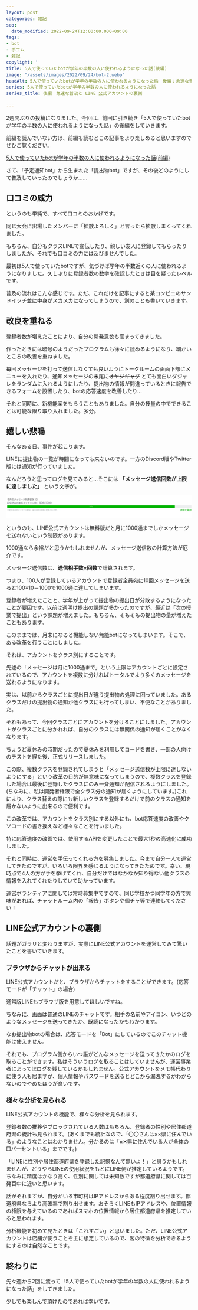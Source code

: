 ```yaml
---
layout: post
categories: 雑記
seo:
  date_modified: 2022-09-24T12:00:00.000+09:00
tags:
- bot
- ポエム
- 雑記
copylight: ''
title: 5人で使っていたbotが学年の半数の人に使われるようになった話(後編)
image: "/assets/images/2022/09/24/bot-2.webp"
headAlt: 5人で使っていたbotが学年の半数の人に使われるようになった話　後編：急速な普及と LINE 公式アカウントの裏側
series: 5人で使っていたbotが学年の半数の人に使われるようになった話
series_title: 後編　急速な普及と LINE 公式アカウントの裏側

---
```

2週間ぶりの投稿になりました。今回は、前回に引き続き「5人で使っていたbotが学年の半数の人に使われるようになった話」の後編をしていきます。

前編を読んでいない方は、前編も読むとこの記事をより楽しめると思いますのでぜひご覧ください。

[5人で使っていたbotが学年の半数の人に使われるようになった話(前編)](/2022-09/bot-1)

さて、「予定通知bot」から生まれた「提出物bot」ですが、その後どのようにして普及していったのでしょうか……

## 口コミの威力

というのも単純で、すべて口コミのおかげです。

同じ大会に出場したメンバーに「拡散よろしく」と言ったら拡散しまくってくれました。

もちろん、自分もクラスLINEで宣伝したり、親しい友人に登録してもらったりしましたが、それでも口コミの力には及びませんでした。

最初は5人で使っていたbotですが、気づけば学年の半数近くの人に使われるようになりました。久しぶりに登録者数の数字を確認したときは目を疑ったレベルです。

普及の流れはこんな感じです。ただ、これだけを記事にすると某コンビニのサンドイッチ並に中身がスカスカになってしまうので、別のことも書いていきます。

## 改良を重ねる

登録者数が増えたことにより、自分の開発意欲も高まってきました。

作ったときには暗号のようだったプログラムも徐々に読めるようになり、細かいところの改善を重ねました。

毎回メッセージを打って送信しなくても良いようにトークルームの画面下部にメニューを入れたり、通知メッセージの末尾に~~オヤジギャグ~~ とても面白いダジャレをランダムに入れるようにしたり、提出物の情報が間違っているときに報告できるフォームを設置したり、botの応答速度を改善したり…

それと同時に、新機能案をもらうこともありました。自分の技量の中でできることは可能な限り取り入れました。多分。

## 嬉しい悲鳴

そんなある日、事件が起こります。

LINEに提出物の一覧が時間になっても来ないのです。一方のDiscord版やTwitter版には通知が行っていました。

なんだろうと思ってログを見てみると…そこには **「メッセージ送信回数が上限に達しました」** という文字が。

![今月のメッセージ送信数が1000通中906通に](/assets/images/2022/09/24/line-limit.webp)

というのも、LINE公式アカウントは無料版だと月に1000通までしかメッセージを送れないという制限があります。

1000通なら余裕だと思うかもしれませんが、メッセージ送信数の計算方法が厄介です。

メッセージ送信数は、**送信相手数×回数**で計算されます。

つまり、100人が登録しているアカウントで登録者全員宛に10回メッセージを送ると100×10＝1000で1000通に達してしまいます。

登録者が増えたことと、学年が上がって提出物の提出日が分散するようになったことが要因です。以前は週明け提出の課題が多かったのですが、最近は「次の授業で提出」という課題が増えました。もちろん、そもそもの提出物の量が増えたこともあります。

このままでは、月末になると機能しない無能botになってしまいます。そこで、ある改革を行うことにしました。

それは、アカウントをクラス別にすることです。

先述の「メッセージは月に1000通まで」という上限はアカウントごとに設定されているので、アカウントを複数に分ければトータルでより多くのメッセージを送れるようになります。

実は、以前からクラスごとに提出日が違う提出物の処理に困っていました。あるクラスだけの提出物の通知が他クラスにも行ってしまい、不便なことがありました。

それもあって、今回クラスごとにアカウントを分けることにしました。アカウントがクラスごとに分かれれば、自分のクラスには無関係の通知が届くことがなくなります。

ちょうど夏休みの時期だったので夏休みを利用してコードを書き、一部の人向けのテストを経た後、正式リリースしました。

この際、複数クラスを登録されてしまうと「メッセージ送信数が上限に達しないようにする」という改革の目的が無意味になってしまうので、複数クラスを登録した場合は最後に登録したクラスにのみ一斉通知が配信されるようにしました。(ちなみに、私は開発者権限で全クラス分の通知が届くようにしています。)これにより、クラス替えの際にも新しいクラスを登録するだけで前のクラスの通知を届かないように出来るので便利です。

この改革では、アカウントをクラス別にする以外にも、bot応答速度の改善やクソコードの書き換えなど様々なことを行いました。

特に応答速度の改善では、使用するAPIを変更したことで最大1秒の高速化に成功しました。

それと同時に、運営を手伝ってくれる方を募集しました。今まで自分一人で運営してきたのですが、いろいろ限界を感じるようになってきたためです。幸い、現時点で4人の方が手を挙げてくれ、自分だけではなかなか知り得ない他クラスの情報を入れてくれたりしていて助かっています。

運営ボランティアに関しては常時募集中ですので、同じ学校かつ同学年の方で興味があれば、チャットルーム内の「報告」ボタンや個チャ等で連絡してください！

## LINE公式アカウントの裏側

話題がガラリと変わりますが、実際にLINE公式アカウントを運営してみて驚いたことを書いていきます。

### ブラウザからチャットが出来る

LINE公式アカウントだと、ブラウザからチャットをすることができます。(応答モードが「チャット」の場合)

通常版LINEもブラウザ版を用意してほしいですね。

ちなみに、画面は普通のLINEのチャットです。相手の名前やアイコン、いつどのようなメッセージを送ってきたか、既読になったかもわかります。

なお提出物botの場合は、応答モードを「Bot」にしているのでこのチャット機能は使えません。

それでも、プログラム側からいつ誰がどんなメッセージを送ってきたかのログを取ることができます。私はそういうログを取ることはしていませんが、運営事業者によってはログを残しているかもしれません。公式アカウントをメモ帳代わりに使う人も居ますが、個人情報やパスワードを送るとどこから漏洩するかわからないのでやめたほうが良いです。

### 様々な分析を見られる

LINE公式アカウントの機能で、様々な分析を見られます。

登録者数の推移やブロックされている人数はもちろん、登録者の性別や居住都道府県の統計も見られます。(あくまでも統計なので、「〇〇さんは××県に住んでいる」のようなことはわかりません。分かるのは「×✕県に住んでいる人が全体の□パーセントいる」までです。)

「LINEに性別や居住都道府県を登録した記憶なんて無いよ！」と思うかもしれませんが、どうやらLINEの使用状況をもとにLINE側が推定しているようです。ちなみに精度はかなり高く、性別に関しては未知数ですが都道府県に関しては百発百中に近いと思います。

話がそれますが、自分がいる市町村はIPアドレスからある程度割り出せます。都道府県ならより高確率で割り出せます。おそらくLINEもIPアドレスや、位置情報の権限を与えているのであればスマホの位置情報から居住都道府県を推定していると思われます。

分析機能を初めて見たときは「これすごい」と思いました。ただ、LINE公式アカウントは店舗が使うことを主に想定しているので、客の特徴を分析できるようにするのは自然なことです。

## 終わりに

先々週から2回に渡って「5人で使っていたbotが学年の半数の人に使われるようになった話」をしてきました。

少しでも楽しんで頂けたのであれば幸いです。